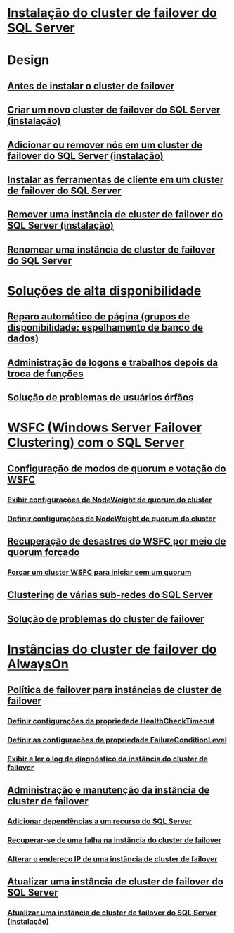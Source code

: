 # [Instalação do cluster de failover do SQL Server](install/sql-server-failover-cluster-installation.md)  

# Design
## [Antes de instalar o cluster de failover](install/before-installing-failover-clustering.md)  
## [Criar um novo cluster de failover do SQL Server (instalação)](install/create-a-new-sql-server-failover-cluster-setup.md)  
## [Adicionar ou remover nós em um cluster de failover do SQL Server (instalação)](install/add-or-remove-nodes-in-a-sql-server-failover-cluster-setup.md)  
## [Instalar as ferramentas de cliente em um cluster de failover do SQL Server](install/install-client-tools-on-a-sql-server-failover-cluster.md)  
## [Remover uma instância de cluster de failover do SQL Server (instalação)](install/remove-a-sql-server-failover-cluster-instance-setup.md)  
## [Renomear uma instância de cluster de failover do SQL Server](install/rename-a-sql-server-failover-cluster-instance.md)  

# [Soluções de alta disponibilidade](high-availability-solutions-sql-server.md)  
## [Reparo automático de página (grupos de disponibilidade: espelhamento de banco de dados)](automatic-page-repair-availability-groups-database-mirroring.md)  
## [Administração de logons e trabalhos depois da troca de funções](management-of-logins-and-jobs-after-role-switching-sql-server.md)  
## [Solução de problemas de usuários órfãos](troubleshoot-orphaned-users-sql-server.md)  

# [WSFC (Windows Server Failover Clustering) com o SQL Server](windows/windows-server-failover-clustering-wsfc-with-sql-server.md)  
## [Configuração de modos de quorum e votação do WSFC](windows/wsfc-quorum-modes-and-voting-configuration-sql-server.md)  
### [Exibir configurações de NodeWeight de quorum do cluster](windows/view-cluster-quorum-nodeweight-settings.md)  
### [Definir configurações de NodeWeight de quorum do cluster](windows/configure-cluster-quorum-nodeweight-settings.md)  
## [Recuperação de desastres do WSFC por meio de quorum forçado](windows/wsfc-disaster-recovery-through-forced-quorum-sql-server.md)  
### [Forçar um cluster WSFC para iniciar sem um quorum](windows/force-a-wsfc-cluster-to-start-without-a-quorum.md)  
## [Clustering de várias sub-redes do SQL Server](windows/sql-server-multi-subnet-clustering-sql-server.md)  
## [Solução de problemas do cluster de failover](windows/failover-cluster-troubleshooting.md)  

# [Instâncias do cluster de failover do AlwaysOn](windows/always-on-failover-cluster-instances-sql-server.md)  
## [Política de failover para instâncias de cluster de failover](windows/failover-policy-for-failover-cluster-instances.md)  
### [Definir configurações da propriedade HealthCheckTimeout](windows/configure-healthchecktimeout-property-settings.md)  
### [Definir as configurações da propriedade FailureConditionLevel](windows/configure-failureconditionlevel-property-settings.md)  
### [Exibir e ler o log de diagnóstico da instância do cluster de failover](windows/view-and-read-failover-cluster-instance-diagnostics-log.md)  
## [Administração e manutenção da instância de cluster de failover](windows/failover-cluster-instance-administration-and-maintenance.md)  
### [Adicionar dependências a um recurso do SQL Server](windows/add-dependencies-to-a-sql-server-resource.md)  
### [Recuperar-se de uma falha na instância do cluster de failover](windows/recover-from-failover-cluster-instance-failure.md)  
### [Alterar o endereço IP de uma instância de cluster de failover](windows/change-the-ip-address-of-a-failover-cluster-instance.md)  
## [Atualizar uma instância de cluster de failover do SQL Server](windows/upgrade-a-sql-server-failover-cluster-instance.md)  
### [Atualizar uma instância de cluster de failover do SQL Server (instalação)](windows/upgrade-a-sql-server-failover-cluster-instance-setup.md)  